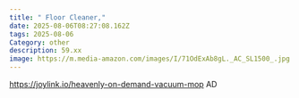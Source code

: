 ```yaml
---
title: " Floor Cleaner,"
date: 2025-08-06T08:27:08.162Z
tags: 2025-08-06
Category: other
description: 59.xx
image: https://m.media-amazon.com/images/I/71OdExAb8gL._AC_SL1500_.jpg
---
```

https://joylink.io/heavenly-on-demand-vacuum-mop
AD